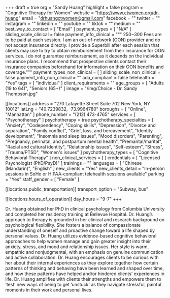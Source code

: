 +++
draft = true
org = "Sandy Huang"
highlight = false
program = "Cognitive Therapy for Women"
website = "https://www.ctwomen.org/dr-huang"
email = "drhuangctwomen@gmail.com"
facebook = ""
twitter = ""
instagram = ""
linkedin = ""
youtube = ""
tiktok = ""
medium = ""
best_way_to_contact = [ "Email" ]
payment_types = [ "N/A" ]
sliding_scale_clinical = false
payment_info_clinical = """
$250-$300
Fees are to be paid at each session. I am an out-of-network (OON) provider and do not accept insurance directly. I provide a Superbill after each session that clients may use to try to obtain reimbursement from their insurance for OON services. I do not guarantee reimbursement, as it depends on the individual insurance plans. I recommend that prospective clients contact their insurance companies beforehand for information on their OON benefits and coverage."""
payment_types_non_clinical = [ ]
sliding_scale_non_clinical = false
payment_info_non_clinical = ""
ada_compliant = false
telehealth = "Yes"
tags = [ "individual" ]
client_requirements = ""
age_groups = [ "Adults (19 to 64)", "Seniors (65+)" ]
image = "/img/Choice - Dr. Sandy Thompson.jpg"

[[locations]]
address = "270 Lafayette Street Suite 702 New York, NY 10012"
latLng = "40.7239832, -73.9964780"
boroughs = [ "Online", "Manhattan" ]
phone_number = "(212) 473-4765"
services = [ "Psychotherapy" ]
psychotherapy = true
psychotherapy_specialties = [
  "Anxiety",
  "Codependency",
  "Coping skills",
  "Depression",
  "Divorce and separation",
  "Family conflict",
  "Grief, loss, and bereavement",
  "Identity development",
  "Insomnia and sleep issues",
  "Mood disorders",
  "Parenting",
  "Pregnancy, perinatal, and postpartum mental health",
  "Premarital/marital",
  "Racial and cultural identity",
  "Relationship issues",
  "Self-esteem",
  "Stress",
  "Trauma/PTSD",
  "Women's issues"
]
psychotherapy_types = [ "Cognitive Behavioral Therapy" ]
non_clinical_services = [ ]
credentials = [ "Licensed Psychologist (PhD/PsyD)" ]
trainings = ""
languages = [ "Chinese (Mandarin)", "English" ]
new_clients = "Yes"
new_clients_detail = "In-person sessions in SoHo or HIPAA-compliant telehealth sessions available"
parking = "Yes"
staff_gender = [ "Female" ]

  [[locations.public_transportation]]
  transport_option = "Subway, bus"

  [[locations.hours_of_operation]]
  day_hours = "9-7"
+++

Dr. Huang obtained her PhD in clinical psychology from Columbia University and completed her residency training at Bellevue Hospital. Dr. Huang’s approach to therapy is grounded in her clinical and research background on psychological flexibility. She fosters a balance of compassionate understanding of oneself and proactive change toward a life shaped by personal values. Dr. Huang utilizes evidence-based cognitive behavioral approaches to help women manage and gain greater insight into their anxiety, stress, and mood and relationship issues. Her style is warm, empathic and nonjudgmental, with an emphasis on genuine communication and active collaboration. Dr. Huang encourages clients to be curious with her about their internal experiences as they explore together how certain patterns of thinking and behaving have been learned and shaped over time, and how these patterns have helped and/or hindered clients’ experiences in life. Dr. Huang amplifies with clients their strengths and empowers them to ‘test’ new ways of being to get ‘unstuck’ as they navigate stressful, painful moments in their work and personal lives.

